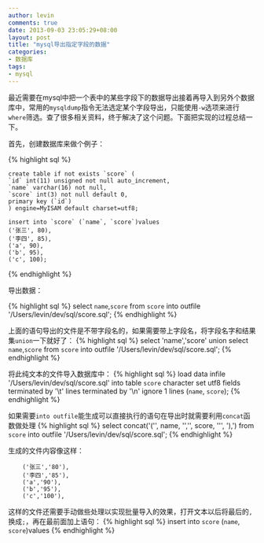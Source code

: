 ```yaml
---
author: levin
comments: true
date: 2013-09-03 23:05:29+08:00
layout: post
title: "mysql导出指定字段的数据"
categories:
- 数据库
tags:
- mysql
---
```


最近需要在mysql中把一个表中的某些字段下的数据导出接着再导入到另外个数据库中，常用的`mysqldump`指令无法选定某个字段导出，只能使用`-w`选项来进行`where`筛选。查了很多相关资料，终于解决了这个问题。<!-- more -->下面把实现的过程总结一下。


首先，创建数据库来做个例子：

{% highlight sql %}

    create table if not exists `score` (
    `id` int(11) unsigned not null auto_increment,
    `name` varchar(16) not null,
    `score` int(3) not null default 0,
    primary key (`id`)
    ) engine=MyISAM default charset=utf8;
    
    insert into `score` (`name`, `score`)values
    ('张三', 80),
    ('李四', 85),
    ('a', 90),
    ('b', 95),
    ('c', 100);

{% endhighlight %}

导出数据：

{% highlight sql %}
    select `name`,`score` from `score` into outfile '/Users/levin/dev/sql/score.sql';
{% endhighlight %}

上面的语句导出的文件是不带字段名的，如果需要带上字段名，将字段名字和结果集`union`一下就好了：
{% highlight sql %}
    select 'name','score' union select `name`,`score` from `score` into outfile '/Users/levin/dev/sql/score.sql';
{% endhighlight %}

将此纯文本的文件导入数据库中：
{% highlight sql %}
    load data infile '/Users/levin/dev/sql/score.sql'
    into table `score`
    character set utf8
    fields terminated by '\t'
    lines terminated by '\n'
    ignore 1 lines
    (`name`, `score`);
{% endhighlight %}

如果需要`into outfile`能生成可以直接执行的语句在导出时就需要利用`concat`函数做处理
{% highlight sql %}
    select concat('(\'', name, '\',\'', score, '\'', '),') from `score` into outfile '/Users/levin/dev/sql/score.sql';
{% endhighlight %}

生成的文件内容像这样：

        ('张三','80'),
        ('李四','85'),
        ('a','90'),
        ('b','95'),
        ('c','100'),

这样的文件还需要手动做些处理以实现批量导入的效果，打开文本以后将最后的`,`换成`;`，再在最前面加上语句：
{% highlight sql %}
    insert into `score` (`name`, `score`)values
{% endhighlight %}



